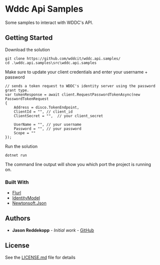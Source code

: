 # Wddc Api Samples

Some samples to interact with WDDC's API.

## Getting Started

Download the solution

```
git clone https://github.com/wddcit/wddc.api.samples/
cd .\wddc.api.samples\src\wddc.api.samples
```

Make sure to update your client credentials and enter your username + password

```
// sends a token request to WDDC's identity server using the password grant type.
var tokenResponse = await client.RequestPasswordTokenAsync(new PasswordTokenRequest
{
    Address = disco.TokenEndpoint,
    ClientId = "", // client_id
    ClientSecret = "",  // your client_secret

    UserName = "", // your username
    Password = "", // your password
    Scope = ""
});
```

Run the solution

```
dotnet run
```

The command line output will show you which port the project is running on.

### Built With

* [Flurl](https://flurl.io/)
* [IdentityModel](https://identitymodel.readthedocs.io/en/latest/)
* [Newtonsoft.Json](https://www.newtonsoft.com/json)

## Authors

* **Jason Reddekopp** - *Initial work* - [GitHub](https://github.com/jreddeko)

## License

See the [LICENSE.md](https://github.com/wddcit/wddc.api/blob/master/license.md) file for details
